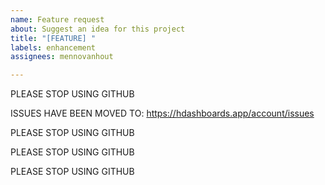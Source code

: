```yaml
---
name: Feature request
about: Suggest an idea for this project
title: "[FEATURE] "
labels: enhancement
assignees: mennovanhout

---
```


PLEASE STOP USING GITHUB

ISSUES HAVE BEEN MOVED TO: https://hdashboards.app/account/issues

PLEASE STOP USING GITHUB

PLEASE STOP USING GITHUB

PLEASE STOP USING GITHUB
